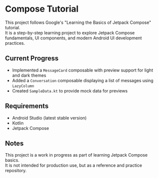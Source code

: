 # Compose Tutorial

This project follows Google's "Learning the Basics of Jetpack Compose" tutorial.  
It is a step-by-step learning project to explore Jetpack Compose fundamentals, UI components, and modern Android UI development practices.

## Current Progress

- Implemented a `MessageCard` composable with preview support for light and dark themes
- Added a `Conversation` composable displaying a list of messages using `LazyColumn`
- Created `SampleData.kt` to provide mock data for previews

## Requirements

- Android Studio (latest stable version)
- Kotlin
- Jetpack Compose

## Notes

This project is a work in progress as part of learning Jetpack Compose basics.  
It is not intended for production use, but as a reference and practice repository.
